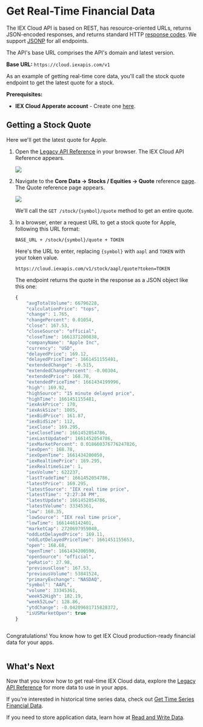# Get Real-Time Financial Data

The IEX Cloud API is based on REST, has resource-oriented URLs, returns JSON-encoded responses, and returns standard HTTP [response codes](https://iexcloud.io/docs/api/#error-codes). We support [JSONP](https://en.wikipedia.org/wiki/JSONP) for all endpoints.

The API's base URL comprises the API's domain and latest version.

**Base URL:** `https://cloud.iexapis.com/v1`

As an example of getting real-time core data, you'll call the stock quote endpoint to get the latest quote for a stock.

**Prerequisites:**

- **IEX Cloud Apperate account** - Create one [here](https://iexcloud.io/cloud-login#/register).

## Getting a Stock Quote

Here we'll get the latest quote for Apple.

1. Open the [Legacy API Reference](https://iexcloud.io/docs/api/) in your browser. The IEX Cloud API Reference appears.

    ![](./getting-real-time-core-financial-data/iexcloud-api-reference.png)

1. Navigate to the **Core Data &rarr; Stocks / Equities &rarr; Quote** reference [page](https://iexcloud.io/docs/api/#quote). The Quote reference page appears.

    ![](./getting-real-time-core-financial-data/quote-reference-page.png)

    We'll call the `GET /stock/{symbol}/quote` method to get an entire quote.

1. In a browser, enter a request URL to get a stock quote for Apple, following this URL format:

    ```
    BASE_URL + /stock/{symbol}/quote + TOKEN
    ```

    Here's the URL to enter, replacing `{symbol}` with `aapl` and `TOKEN` with your token value.

    ```
    https://cloud.iexapis.com/v1/stock/aapl/quote?token=TOKEN
    ```

    The endpoint returns the quote in the response as a JSON object like this one:

    ```javascript
    {
        "avgTotalVolume": 66796228,
        "calculationPrice": "tops",
        "change": 1.765,
        "changePercent": 0.01054,
        "close": 167.53,
        "closeSource": "official",
        "closeTime": 1661371200838,
        "companyName": "Apple Inc",
        "currency": "USD",
        "delayedPrice": 169.12,
        "delayedPriceTime": 1661451155481,
        "extendedChange": -0.515,
        "extendedChangePercent": -0.00304,
        "extendedPrice": 168.78,
        "extendedPriceTime": 1661434199996,
        "high": 169.92,
        "highSource": "15 minute delayed price",
        "highTime": 1661451155481,
        "iexAskPrice": 170,
        "iexAskSize": 1005,
        "iexBidPrice": 161.87,
        "iexBidSize": 112,
        "iexClose": 169.295,
        "iexCloseTime": 1661452054786,
        "iexLastUpdated": 1661452054786,
        "iexMarketPercent": 0.018660376776247826,
        "iexOpen": 168.78,
        "iexOpenTime": 1661434200050,
        "iexRealtimePrice": 169.295,
        "iexRealtimeSize": 1,
        "iexVolume": 622237,
        "lastTradeTime": 1661452054786,
        "latestPrice": 169.295,
        "latestSource": "IEX real time price",
        "latestTime": "2:27:34 PM",
        "latestUpdate": 1661452054786,
        "latestVolume": 33345361,
        "low": 168.35,
        "lowSource": "IEX real time price",
        "lowTime": 1661446142401,
        "marketCap": 2720697959840,
        "oddLotDelayedPrice": 169.11,
        "oddLotDelayedPriceTime": 1661451155653,
        "open": 168.68,
        "openTime": 1661434200590,
        "openSource": "official",
        "peRatio": 27.98,
        "previousClose": 167.53,
        "previousVolume": 53841524,
        "primaryExchange": "NASDAQ",
        "symbol": "AAPL",
        "volume": 33345361,
        "week52High": 182.19,
        "week52Low": 128.86,
        "ytdChange": -0.04209681715828372,
        "isUSMarketOpen": true
    }
    ```

    ```{note} The [Quote](https://iexcloud.io/docs/api/#quote) reference page describes the response attributes.
    ```

Congratulations! You know how to get IEX Cloud production-ready financial data for your apps.

``` {hint} If there are grayed-out datasets you want to use, upgrade your plan. To upgrade, click one of the grayed-out datasets and click the **Upgrade** button that appears. Otherwise, upgrade your plan at **Account** &rarr; [**Manage Plan**](https://iexcloud.io/console/manage-plan).
```

## What's Next

Now that you know how to get real-time IEX Cloud data, explore the [Legacy API Reference](https://iexcloud.io/docs/api/) for more data to use in your apps.

If you're interested in historical time series data, check out [Get Time Series Financial Data](getting-time-series-core-financial-data.md).

If you need to store application data, learn how at [Read and Write Data](../getting-started/write-and-read-a-record.md).
